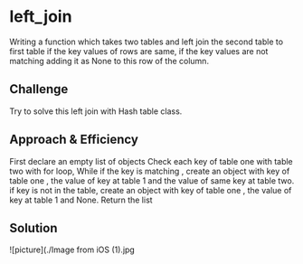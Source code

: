 # left_join
Writing a function which takes two tables and left join the second table to first table if the key values of rows are same, if the key values are not matching adding it as None to this row of the column.

## Challenge
Try to solve this left join with Hash table class. 


## Approach & Efficiency
First declare an empty list of objects
Check each key of table one with table two with for loop,
While if the key is matching , create an object with key of table one , the value of key at table 1 and the value of same key at table two.
if key is not in the table, create an object with key of table one , the value of key at table 1 and None.
Return the list

## Solution
![picture](./Image from iOS (1).jpg

